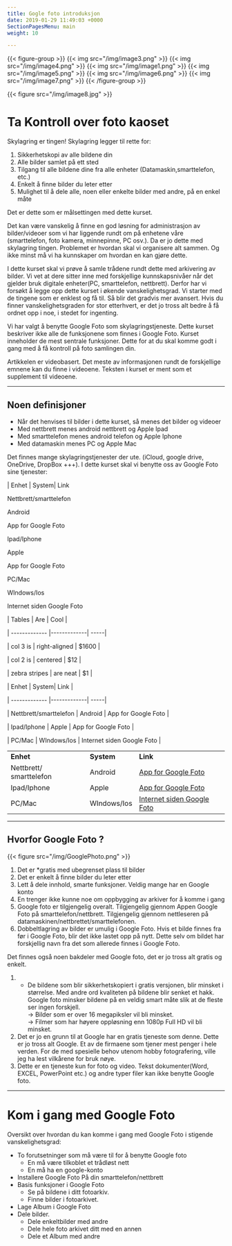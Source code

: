 ```yaml
---
title: Gogle foto introduksjon
date: 2019-01-29 11:49:03 +0000
SectionPagesMenu: main
weight: 10

---
```

{{< figure-group >}}
{{< img src="/img/image3.png" >}}
{{< img src="/img/image4.png" >}}
{{< img src="/img/image1.png" >}}
{{< img src="/img/image5.png" >}}
{{< img src="/img/image6.png" >}}
{{< img src="/img/image7.png" >}}
{{< /figure-group >}}

{{< figure src="/img/image8.jpg" >}}

# Ta Kontroll over foto kaoset

Skylagring er tingen! Skylagring legger til rette for:

1. Sikkerhetskopi av alle bildene din
2. Alle bilder samlet på ett sted
3. Tilgang til alle bildene dine fra alle enheter (Datamaskin,smarttelefon, etc.)
4. Enkelt å finne bilder du leter etter
5. Mulighet til å dele alle, noen eller enkelte bilder med andre, på en enkel måte

Det er dette som er målsettingen med dette kurset.

Det kan være vanskelig å finne en god løsning for administrasjon av bilder/videoer som vi har liggende rundt om på enhetene våre (smarttelefon, foto kamera, minnepinne, PC osv.). Da er jo dette med skylagring tingen. Problemet er hvordan skal vi organisere alt sammen. Og ikke minst må vi ha kunnskaper om hvordan en kan gjøre dette.

I dette kurset skal vi prøve å samle trådene rundt dette med arkivering av bilder. Vi vet at dere sitter inne med forskjellige kunnskapsnivåer når det gjelder bruk digitale enheter(PC, smarttelefon, nettbrett). Derfor har vi forsøkt å legge opp dette kurset i økende vanskelighetsgrad. Vi starter med de tingene som er enklest og få til. Så blir det gradvis mer avansert. Hvis du finner vanskelighetsgraden for stor etterhvert, er det jo tross alt bedre å få ordnet opp i noe, i stedet for ingenting.

Vi har valgt å benytte Google Foto som skylagringstjeneste. Dette kurset beskriver ikke alle de funksjonene som finnes i Google Foto. Kurset inneholder de mest sentrale funksjoner. Dette for at du skal komme godt i gang med å få kontroll på foto samlingen din.

Artikkelen er videobasert. Det meste av informasjonen rundt de forskjellige emnene kan du finne i videoene. Teksten i kurset er ment som et supplement til videoene.

***

## Noen definisjoner

* Når det henvises til bilder i dette kurset, så menes det bilder og videoer
* Med nettbrett menes android nettbrett og Apple Ipad
* Med smarttelefon menes android telefon og Apple Iphone
* Med datamaskin menes PC og Apple Mac

Det finnes mange skylagringstjenester der ute. (iCloud, google drive, OneDrive, DropBox +++). I dette kurset skal vi benytte oss av Google Foto sine tjenester:

| Enhet | System| Link

Nettbrett/smarttelefon

Android

App for Google Foto

Ipad/Iphone

Apple

App for Google Foto

PC/Mac

WIndows/Ios

Internet siden Google Foto

  
| Tables        | Are           | Cool  |

| ------------- |-------------| -----|

| col 3 is      | right-aligned | $1600 |

| col 2 is      | centered      |   $12 |

| zebra stripes | are neat      |    $1 |

| Enhet | System| Link |

| ------------- |-------------| -----|

| Nettbrett/smarttelefon | Android | App for Google Foto |

| Ipad/Iphone | Apple | App for Google Foto |

| PC/Mac | WIndows/Ios | Internet siden Google Foto |

<table>
<tr>
<td><strong>Enhet</strong>
</td>
<td><strong>System</strong>
</td>
<td><strong>Link</strong>
</td>
</tr>
<tr>
<td>Nettbrett/   
smarttelefon
</td>
<td>Android
</td>
<td><a href="https://play.google.com/store/apps/details?id=com.google.android.apps.photos&hl=no">App for Google Foto</a>
</td>
</tr>
<tr>
<td>Ipad/Iphone
</td>
<td>Apple
</td>
<td><a href="https://itunes.apple.com/app/apple-store/id962194608?mt=8">App for Google Foto</a>
</td>
</tr>
<tr>
<td>PC/Mac
</td>
<td>WIndows/Ios
</td>
<td><a href="https://photos.google.com/">Internet siden Google Foto</a>
</td>
</tr>
</table>

***

## Hvorfor Google Foto ?

{{< figure src="/img/GooglePhoto.png" >}}

1. Det er *gratis med ubegrenset plass til bilder
2. Det er enkelt å finne bilder du leter etter
3. Lett å dele innhold, smarte funksjoner. Veldig mange har en Google konto
4. En trenger ikke kunne noe om oppbygging av arkiver for å komme i gang
5. Google foto er tilgjengelig overalt. Tilgjengelig gjennom Appen Google Foto på smarttelefon/nettbrett. Tilgjengelig gjennom nettleseren på datamaskinen/nettbrettet/smarttelefonen.
6. Dobbeltlagring av bilder er umulig i Google Foto. Hvis et bilde finnes fra før i Google Foto, blir det ikke lastet opp på nytt. Dette selv om bildet har forskjellig navn fra det som allerede finnes i Google Foto.

Det finnes også noen bakdeler med Google foto, det er jo tross alt gratis og enkelt.

1. 
   * De bildene som blir sikkerhetskopiert i gratis versjonen, blir minsket i størrelse. Med andre ord kvaliteten på bildene blir senket et hakk. Google foto minsker bildene på en veldig smart måte slik at de fleste ser ingen forskjell.   
     → Bilder som er over 16 megapiksler vil bli minsket.   
     → Filmer som har høyere oppløsning enn 1080p Full HD vil bli minsket.
2. Det er jo en grunn til at Google har en gratis tjeneste som denne. Dette er jo tross alt Google. Et av de firmaene som tjener mest penger i hele verden. For de med spesielle behov utenom hobby fotografering, ville jeg ha lest vilkårene for bruk nøye.
3. Dette er en tjeneste kun for foto og video. Tekst dokumenter(Word, EXCEL, PowerPoint etc.) og andre typer filer kan ikke benytte Google foto.

***

# Kom i gang med Google Foto

Oversikt over hvordan du kan komme i gang med Google Foto i stigende vanskelighetsgrad:

* To forutsetninger som må være til for å benytte Google foto
  * En må være tilkoblet et trådløst nett
  * En må ha en google-konto
* Installere Google Foto På din smarttelefon/nettbrett
* Basis funksjoner i Google Foto
  * Se på bildene i ditt fotoarkiv.
  * Finne bilder i fotoarkivet.
* Lage Album i Google Foto
* Dele bilder.
  * Dele enkeltbilder med andre
  * Dele hele foto arkivet ditt med en annen
  * Dele et Album med andre

<!-- Docs to Markdown version 1.0β14 -->